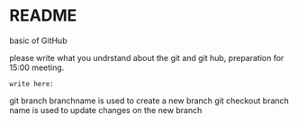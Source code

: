 # README
basic of GitHub

please write what you undrstand about the git and git hub, preparation for 15:00 meeting.

	write here:

git branch branchname is used to create a new branch
git checkout branch name is used to update changes on the new branch